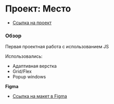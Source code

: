 # Проект: Место

* [Ссылка на проект](https://larannma.github.io/mesto/)

### Обзор

Первая проектная работа с использованием JS

Использовались:

* Адаптивная верстка
* Grid/Flex
* Popup windows

**Figma**

* [Ссылка на макет в Figma](https://www.figma.com/file/2cn9N9jSkmxD84oJik7xL7/JavaScript.-Sprint-4?node-id=0%3A1)

